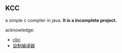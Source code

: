##  KCC

a simple c compiler in java.
<b>It is a incomplete project.</b>

acknowledge:

* [cbc](https://github.com/aamine/cbc)
* [自制编译器](https://book.douban.com/subject/26806041/)
